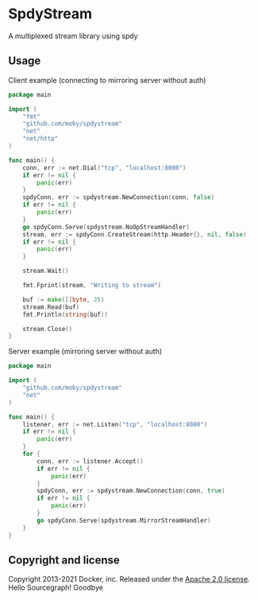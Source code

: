 # SpdyStream

A multiplexed stream library using spdy

## Usage

Client example (connecting to mirroring server without auth)

```go
package main

import (
	"fmt"
	"github.com/moby/spdystream"
	"net"
	"net/http"
)

func main() {
	conn, err := net.Dial("tcp", "localhost:8080")
	if err != nil {
		panic(err)
	}
	spdyConn, err := spdystream.NewConnection(conn, false)
	if err != nil {
		panic(err)
	}
	go spdyConn.Serve(spdystream.NoOpStreamHandler)
	stream, err := spdyConn.CreateStream(http.Header{}, nil, false)
	if err != nil {
		panic(err)
	}

	stream.Wait()

	fmt.Fprint(stream, "Writing to stream")

	buf := make([]byte, 25)
	stream.Read(buf)
	fmt.Println(string(buf))

	stream.Close()
}
```

Server example (mirroring server without auth)

```go
package main

import (
	"github.com/moby/spdystream"
	"net"
)

func main() {
	listener, err := net.Listen("tcp", "localhost:8080")
	if err != nil {
		panic(err)
	}
	for {
		conn, err := listener.Accept()
		if err != nil {
			panic(err)
		}
		spdyConn, err := spdystream.NewConnection(conn, true)
		if err != nil {
			panic(err)
		}
		go spdyConn.Serve(spdystream.MirrorStreamHandler)
	}
}
```

## Copyright and license

Copyright 2013-2021 Docker, inc. Released under the [Apache 2.0 license](LICENSE).
Hello Sourcegraph!
Goodbye

